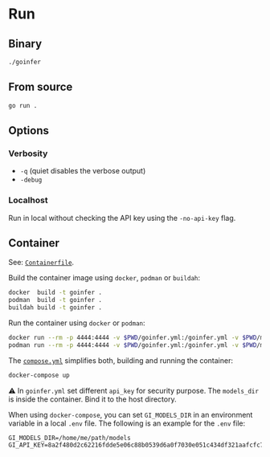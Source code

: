 # Run

## Binary

```bash
./goinfer
```

## From source

```bash
go run .
```

## Options

### Verbosity

- `-q` (quiet disables the verbose output)
- `-debug`

### Localhost

Run in local without checking the API key using the `-no-api-key` flag.

## Container

See: [`Containerfile`](https://github.com/LM4eu/goinfer/blob/main/Containerfile).

Build the container image using `docker`, `podman` or `buildah`:

```bash
docker  build -t goinfer .
podman  build -t goinfer .
buildah build -t goinfer .
```

Run the container using `docker` or `podman`:

```bash
docker run --rm -p 4444:4444 -v $PWD/goinfer.yml:/goinfer.yml -v $PWD/models:/models goinfer
podman run --rm -p 4444:4444 -v $PWD/goinfer.yml:/goinfer.yml -v $PWD/models:/models goinfer
```

The [`compose.yml`](https://github.com/LM4eu/goinfer/blob/main/compose.yml)
simplifies both, building and running the container:

```bash
docker-compose up
```

⚠️ In `goinfer.yml` set different `api_key` for security purpose.
The `models_dir` is inside the container. Bind it to the host directory.

When using `docker-compose`,
you can set `GI_MODELS_DIR` in an environment variable
in a local `.env` file.
The following is an example for the `.env` file:

```env
GI_MODELS_DIR=/home/me/path/models
GI_API_KEY=8a2f480d2c62216fdde5e06c88b0539d6a0f7030e051c434df321aafcfc7ff0d
```
